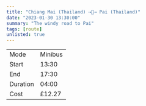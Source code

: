 ```yaml
---
title: "Chiang Mai (Thailand) ⇢🚐⇢ Pai (Thailand)"
date: "2023-01-30 13:30:00"
summary: "The windy road to Pai"
tags: [route]
unlisted: true
---
```


|  |   |
|---|---|
| Mode | Minibus |
| Start | 13:30  |
| End | 17:30  |
| Duration | 04:00 |
| Cost | £12.27 |